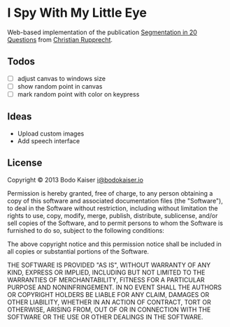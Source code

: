 # I Spy With My Little Eye

Web-based implementation of the publication [Segmentation in 20 Questions][pub]
from [Christian Rupprecht][pro].

## Todos

- [ ] adjust canvas to windows size
- [ ] show random point in canvas
- [ ] mark random point with color on keypress

## Ideas

- Upload custom images
- Add speech interface

## License

Copyright © 2013 Bodo Kaiser <i@bodokaiser.io>

Permission is hereby granted, free of charge, to any person obtaining
a copy of this software and associated documentation files (the
"Software"), to deal in the Software without restriction, including
without limitation the rights to use, copy, modify, merge, publish,
distribute, sublicense, and/or sell copies of the Software, and to
permit persons to whom the Software is furnished to do so, subject to
the following conditions:

The above copyright notice and this permission notice shall be
included in all copies or substantial portions of the Software.

THE SOFTWARE IS PROVIDED "AS IS", WITHOUT WARRANTY OF ANY KIND,
EXPRESS OR IMPLIED, INCLUDING BUT NOT LIMITED TO THE WARRANTIES OF
MERCHANTABILITY, FITNESS FOR A PARTICULAR PURPOSE AND
NONINFRINGEMENT. IN NO EVENT SHALL THE AUTHORS OR COPYRIGHT HOLDERS BE
LIABLE FOR ANY CLAIM, DAMAGES OR OTHER LIABILITY, WHETHER IN AN ACTION
OF CONTRACT, TORT OR OTHERWISE, ARISING FROM, OUT OF OR IN CONNECTION
WITH THE SOFTWARE OR THE USE OR OTHER DEALINGS IN THE SOFTWARE.

[pro]:http://campar.in.tum.de/Main/ChristianRupprecht
[pub]:http://www.cv-foundation.org/openaccess/content_cvpr_2015/papers/Rupprecht_Image_Segmentation_in_2015_CVPR_paper.pdf
